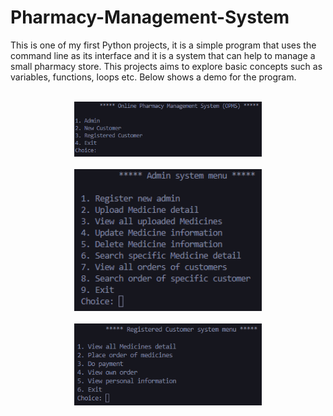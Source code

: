# Pharmacy-Management-System

This is one of my first Python projects, it is a simple program that uses the command line as its interface and it is a system that can help to manage a small pharmacy store. This projects aims to explore basic concepts such as variables, functions, loops etc. Below shows a demo for the program.

<br>
<div align="center">
    <img src="Demo/demo_1.png" alt="Demo 1" width="300">
</div>
<br>
<div align="center">
    <img src="Demo/demo_2.png" alt="Demo 2" width="300">
</div>
<br>
<div align="center">
    <img src="Demo/demo_3.png" alt="Demo 3" width="300">
</div>
